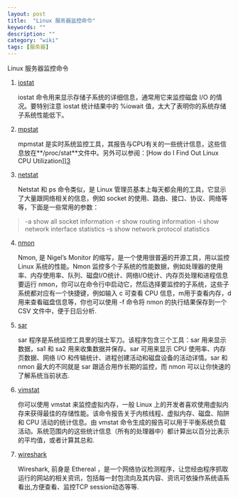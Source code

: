 ```yaml
---
layout: post
title:  "Linux 服务器监控命令"
keywords: ""
description: ""
category: "wiki" 
tags: [服务器]
---
```


Linux 服务器监控命令
<!-- more -->

1. [iostat][1]

	iostat 命令用来显示存储子系统的详细信息，通常用它来监控磁盘 I/O 的情况。要特别注意 iostat 统计结果中的 %iowait 值，太大了表明你的系统存储子系统性能低下。

2. [mpstat][2]
	
	mpmstat 是实时系统监控工具，其报告与CPU有关的一些统计信息，这些信息放在**/proc/stat**文件中。另外可以参阅：[How do I Find Out Linux CPU Utilization]][3]

3. [netstat][4]
	
	Netstat 和 ps 命令类似，是 Linux 管理员基本上每天都会用的工具，它显示了大量跟网络相关的信息，例如 socket 的使用、路由、接口、协议、网络等等，下面是一些常用的参数：

> -a show all socket information
> -r show routing information
> -i show network interface statistics
> -s show network protocol statistics

4. [nmon][5]
	
	Nmon, 是 Nigel’s Monitor 的缩写，是一个使用很普遍的开源工具，用以监控 Linux 系统的性能。Nmon 监控多个子系统的性能数据，例如处理器的使用率、内存使用率、队列、磁盘I/O统计、网络I/O统计、内存页处理和进程信息
	要运行 nmon，你可以在命令行中启动它，然后选择要监控的子系统，这些子系统都对应有一个快捷键，例如输入 c 可查看 CPU 信息，m用于查看内存，d用来查看磁盘信息等，你也可以使用 -f 命令将 nmon 的执行结果保存到一个 CSV 文件中，便于日后分析.

5. [sar][6]

	sar 程序是系统监控工具里的瑞士军刀。该程序包含三个工具：sar 用来显示数据，sa1 和 sa2 用来收集数据并保存。sar 可用来显示 CPU 使用率、内存页数据、网络 I/O 和传输统计、进程创建活动和磁盘设备的活动详情。sar 和 nmon 最大的不同就是 sar 跟适合用作长期的监控，而 nmon 可以让你快速的了解系统当前状态.

6. [vimstat][7]

	你可以使用 vmstat 来监控虚拟内存，一般 Linux 上的开发者喜欢使用虚拟内存来获得最佳的存储性能。该命令报告关于内核线程、虚拟内存、磁盘、陷阱和 CPU 活动的统计信息。由 vmstat 命令生成的报告可以用于平衡系统负载活动。系统范围内的这些统计信息（所有的处理器中）都计算出以百分比表示的平均值，或者计算其总和.

7. [wireshark][8]

	Wireshark, 前身是 Ethereal ，是一个网络协议检测程序，让您经由程序抓取运行的网站的相关资讯，包括每一封包流向及其内容、资讯可依操作系统语系看出,方便查看、监控TCP session动态等等.

[1]: http://www.cyberciti.biz/tips/linux-disk-performance-monitoring-howto.html "iostat"
[2]: http://linuxcommand.org/man_pages/mpstat1.html "mpstat"
[3]: http://www.cyberciti.biz/tips/how-do-i-find-out-linux-cpu-utilization.html "How do I Find Out Linux CPU Utilization"
[4]: http://www.thegeekstuff.com/2010/03/netstat-command-examples/
[5]: http://nmon.sourceforge.net/pmwiki.php
[6]: http://www.thegeekstuff.com/2011/03/sar-examples/
[7]: http://www.linuxjournal.com/article/8178
[8]: http://www.wireshark.org/

